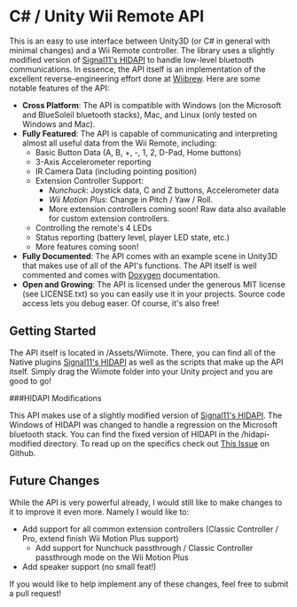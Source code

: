 C# / Unity Wii Remote API
=========================

This is an easy to use interface between Unity3D (or C# in general with minimal changes) and a Wii Remote controller.
The library uses a slightly modified version of [Signal11's HIDAPI](https://github.com/signal11/hidapi) to handle
low-level bluetooth communications.  In essence, the API itself is an implementation of the excellent
reverse-engineering effort done at [Wiibrew](http://wiibrew.org/wiki/Wiimote).  Here are some notable features of the
API:

- **Cross Platform**: The API is compatible with Windows (on the Microsoft and BlueSoleil bluetooth stacks), Mac, and
  Linux (only tested on Windows and Mac).
- **Fully Featured**: The API is capable of communicating and interpreting almost all useful data from the Wii Remote,
  including:
    - Basic Button Data (A, B, +, -, 1, 2, D-Pad, Home buttons)
    - 3-Axis Accelerometer reporting
    - IR Camera Data (including pointing position)
    - Extension Controller Support:
        - *Nunchuck*: Joystick data, C and Z buttons, Accelerometer data
        - *Wii Motion Plus*: Change in Pitch / Yaw / Roll.
        - More extension controllers coming soon!  Raw data also available for custom extension controllers.
    - Controlling the remote's 4 LEDs
    - Status reporting (battery level, player LED state, etc.)
    - More features coming soon!
- **Fully Documented**: The API comes with an example scene in Unity3D that makes use of all of the API's functions.  The
  API itself is well commented and comes with [Doxygen](http://www.stack.nl/~dimitri/doxygen/) documentation.
- **Open and Growing**: The API is licensed under the generous MIT license (see LICENSE.txt) so you can easily use it
  in your projects.  Source code access lets you debug easer.  Of course, it's also free!

Getting Started
---------------

The API itself is located in /Assets/Wiimote.  There, you can find all of the Native plugins
[Signal11's HIDAPI](https://github.com/signal11/hidapi) as well as the scripts that make up the API itself.  Simply drag
the Wiimote folder into your Unity project and you are good to go!

###HIDAPI Modifications

This API makes use of a slightly modified version of [Signal11's HIDAPI](https://github.com/signal11/hidapi).  The Windows
of HIDAPI was changed to handle a regression on the Microsoft bluetooth stack.  You can find the fixed version of HIDAPI
in the /hidapi-modified directory.  To read up on the specifics check out
[This Issue](https://github.com/signal11/hidapi/issues/218) on Github.

Future Changes
--------------

While the API is very powerful already, I would still like to make changes to it to improve it even more.  Namely I would
like to:

- Add support for all common extension controllers (Classic Controller / Pro, extend finish Wii Motion Plus support)
    - Add support for Nunchuck passthrough / Classic Controller passthrough mode on the Wii Motion Plus
- Add speaker support (no small feat!)

If you would like to help implement any of these changes, feel free to submit a pull request!